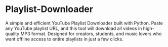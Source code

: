 # Playlist-Downloader
A simple and efficient YouTube Playlist Downloader built with Python. Paste any YouTube playlist URL, and this tool will download all videos in high-quality MP3 format. Designed for creators, students, and music lovers who want offline access to entire playlists in just a few clicks.

